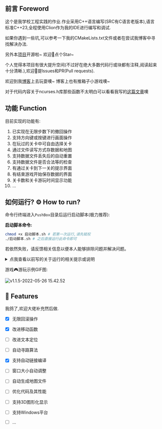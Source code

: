 ## 前言 Foreword

这个是我学校工程实践的作业.作业采用C++语言编写(SRC有C语言老版本),语言标准C++23,全程使用Clion作为我的IDE进行编写和调试.

如果你遇到一些坑,可以参考一下我的CMakeLists.txt文件或者在尝试我博客中寻找解决办法.

另外本[项目](https://github.com/LanYunDev/PushBox)开源啦~ 欢迎👏点个Star~

个人觉得本项目有很大提升空间(不过好在绝大多数代码行或块都有注释,阅读起来十分清晰.),欢迎👏提Issues和PR(Pull requests).

欢迎到我[博客](https://lanyundev.vercel.app)上去玩耍噢~ 博客上也有推箱子小游戏噢~

对于代码内容关于ncurses.h库那些函数不太明白可以看看我写的[这篇文章](https://lanyundev.vercel.app/posts/a5945d21.html)噢

## 功能 Function

目前实现的功能有:

1. 已实现在无限步数下的撤回操作
2. 支持方向键或按键进行画面操作
3. 在玩过的关卡中可自由选择关卡
4. 通过文件读写方式存数据和地图
5. 支持数据文件丢失后的自动重置
6. 支持数据文件是否合法等的检查
7. 有通过关卡到下一关的提示界面
8. 有结束游戏开始保存数据的界面
9. 关卡数和关卡游玩时间显示功能
10. …

## 如何运行? ⚙ How to run?

命令行终端进入`PushBox`目录后运行启动脚本(极力推荐):

**启动脚本命令:**

```bash
chmod +x 启动脚本.sh # 若第一次运行,请先赋权
./启动脚本.sh # 之后直接运行此命令即可
```

若依然失败，请反馈相关信息以便本人能够排除问题并解决问题。

<details>
  <summary>点我查看以前写的关于运行的相关提示或说明</summary>

> 运行前提(先决)条件👇
>
> > 环境中有ncurses.h库,中文字体库及其一些特殊字符.
> > 目前已知能够在Unix等Linux类OS下运行.Windows用户请自行测试(大概率不支持).

由于本人不太会使用CMake，所以如果没有ncurses.h库，可参考如下命令安装:

   ```bash
   sudo apt install libncurses5-dev
   ```

或者尝试编译安装ncurses.h库:

   ```bash
   cd include/ncurses-6.3 && ./configure && make && sudo make install
   ```

命令行终端进入`PushBox`目录后输入命令或运行启动脚本(推荐):

   ```bash
   cmake -B build -G Ninja -DCMAKE_BUILD_TYPE=Release && cmake --build build --target all && mv build/PushBox src/ && cd src/ && ./PushBox
   ```

如果没有Ninja生成器,可以去掉`-G Ninja`参数。

   ```bash
   cd src && gcc PushBox.cpp -o PushBox -lncurses && ./PushBox
   ```

若需更新，下载最新版覆盖本项目，或更新相关内容，删除build文件夹即可。
对于macOS用户而言，安装`brew`是启动脚本能够正确运行的必要条件之一。

</details>

游戏🎮游玩示例GIF图:

![v1.1.5-2022-05-26 15.42.52](README/v1.1.5-2022-05-26%2015.42.52.gif)

## 🎉 Features

我鸽了,欢迎大佬补充然后做.

- [x] 无限回滚操作
- [x] 改进移动函数
- [ ] 改进文本定位
- [ ] 自动寻路算法
- [x] 支持自动链接编译
- [ ] 窗口大小自动调整
- [ ] 自动生成地图文件
- [ ] 优化代码及其性能
- [ ] 支持3D图形化显示
- [ ] 支持Windows平台
- [ ] …

